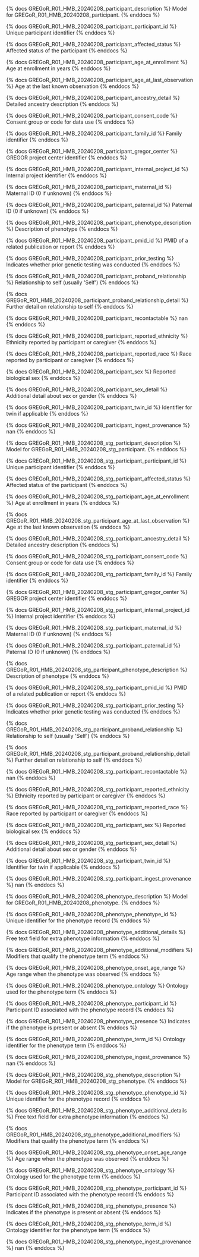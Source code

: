 {% docs GREGoR_R01_HMB_20240208_participant_description %}
Model for GREGoR_R01_HMB_20240208_participant.
{% enddocs %}


{% docs GREGoR_R01_HMB_20240208_participant_participant_id %}
Unique participant identifier
{% enddocs %}


{% docs GREGoR_R01_HMB_20240208_participant_affected_status %}
Affected status of the participant
{% enddocs %}


{% docs GREGoR_R01_HMB_20240208_participant_age_at_enrollment %}
Age at enrollment in years
{% enddocs %}


{% docs GREGoR_R01_HMB_20240208_participant_age_at_last_observation %}
Age at the last known observation
{% enddocs %}


{% docs GREGoR_R01_HMB_20240208_participant_ancestry_detail %}
Detailed ancestry description
{% enddocs %}


{% docs GREGoR_R01_HMB_20240208_participant_consent_code %}
Consent group or code for data use
{% enddocs %}


{% docs GREGoR_R01_HMB_20240208_participant_family_id %}
Family identifier
{% enddocs %}


{% docs GREGoR_R01_HMB_20240208_participant_gregor_center %}
GREGOR project center identifier
{% enddocs %}


{% docs GREGoR_R01_HMB_20240208_participant_internal_project_id %}
Internal project identifier
{% enddocs %}


{% docs GREGoR_R01_HMB_20240208_participant_maternal_id %}
Maternal ID (0 if unknown)
{% enddocs %}


{% docs GREGoR_R01_HMB_20240208_participant_paternal_id %}
Paternal ID (0 if unknown)
{% enddocs %}


{% docs GREGoR_R01_HMB_20240208_participant_phenotype_description %}
Description of phenotype
{% enddocs %}


{% docs GREGoR_R01_HMB_20240208_participant_pmid_id %}
PMID of a related publication or report
{% enddocs %}


{% docs GREGoR_R01_HMB_20240208_participant_prior_testing %}
Indicates whether prior genetic testing was conducted
{% enddocs %}


{% docs GREGoR_R01_HMB_20240208_participant_proband_relationship %}
Relationship to self (usually 'Self')
{% enddocs %}


{% docs GREGoR_R01_HMB_20240208_participant_proband_relationship_detail %}
Further detail on relationship to self
{% enddocs %}


{% docs GREGoR_R01_HMB_20240208_participant_recontactable %}
nan
{% enddocs %}


{% docs GREGoR_R01_HMB_20240208_participant_reported_ethnicity %}
Ethnicity reported by participant or caregiver
{% enddocs %}


{% docs GREGoR_R01_HMB_20240208_participant_reported_race %}
Race reported by participant or caregiver
{% enddocs %}


{% docs GREGoR_R01_HMB_20240208_participant_sex %}
Reported biological sex
{% enddocs %}


{% docs GREGoR_R01_HMB_20240208_participant_sex_detail %}
Additional detail about sex or gender
{% enddocs %}


{% docs GREGoR_R01_HMB_20240208_participant_twin_id %}
Identifier for twin if applicable
{% enddocs %}


{% docs GREGoR_R01_HMB_20240208_participant_ingest_provenance %}
nan
{% enddocs %}


{% docs GREGoR_R01_HMB_20240208_stg_participant_description %}
Model for GREGoR_R01_HMB_20240208_stg_participant.
{% enddocs %}


{% docs GREGoR_R01_HMB_20240208_stg_participant_participant_id %}
Unique participant identifier
{% enddocs %}


{% docs GREGoR_R01_HMB_20240208_stg_participant_affected_status %}
Affected status of the participant
{% enddocs %}


{% docs GREGoR_R01_HMB_20240208_stg_participant_age_at_enrollment %}
Age at enrollment in years
{% enddocs %}


{% docs GREGoR_R01_HMB_20240208_stg_participant_age_at_last_observation %}
Age at the last known observation
{% enddocs %}


{% docs GREGoR_R01_HMB_20240208_stg_participant_ancestry_detail %}
Detailed ancestry description
{% enddocs %}


{% docs GREGoR_R01_HMB_20240208_stg_participant_consent_code %}
Consent group or code for data use
{% enddocs %}


{% docs GREGoR_R01_HMB_20240208_stg_participant_family_id %}
Family identifier
{% enddocs %}


{% docs GREGoR_R01_HMB_20240208_stg_participant_gregor_center %}
GREGOR project center identifier
{% enddocs %}


{% docs GREGoR_R01_HMB_20240208_stg_participant_internal_project_id %}
Internal project identifier
{% enddocs %}


{% docs GREGoR_R01_HMB_20240208_stg_participant_maternal_id %}
Maternal ID (0 if unknown)
{% enddocs %}


{% docs GREGoR_R01_HMB_20240208_stg_participant_paternal_id %}
Paternal ID (0 if unknown)
{% enddocs %}


{% docs GREGoR_R01_HMB_20240208_stg_participant_phenotype_description %}
Description of phenotype
{% enddocs %}


{% docs GREGoR_R01_HMB_20240208_stg_participant_pmid_id %}
PMID of a related publication or report
{% enddocs %}


{% docs GREGoR_R01_HMB_20240208_stg_participant_prior_testing %}
Indicates whether prior genetic testing was conducted
{% enddocs %}


{% docs GREGoR_R01_HMB_20240208_stg_participant_proband_relationship %}
Relationship to self (usually 'Self')
{% enddocs %}


{% docs GREGoR_R01_HMB_20240208_stg_participant_proband_relationship_detail %}
Further detail on relationship to self
{% enddocs %}


{% docs GREGoR_R01_HMB_20240208_stg_participant_recontactable %}
nan
{% enddocs %}


{% docs GREGoR_R01_HMB_20240208_stg_participant_reported_ethnicity %}
Ethnicity reported by participant or caregiver
{% enddocs %}


{% docs GREGoR_R01_HMB_20240208_stg_participant_reported_race %}
Race reported by participant or caregiver
{% enddocs %}


{% docs GREGoR_R01_HMB_20240208_stg_participant_sex %}
Reported biological sex
{% enddocs %}


{% docs GREGoR_R01_HMB_20240208_stg_participant_sex_detail %}
Additional detail about sex or gender
{% enddocs %}


{% docs GREGoR_R01_HMB_20240208_stg_participant_twin_id %}
Identifier for twin if applicable
{% enddocs %}


{% docs GREGoR_R01_HMB_20240208_stg_participant_ingest_provenance %}
nan
{% enddocs %}


{% docs GREGoR_R01_HMB_20240208_phenotype_description %}
Model for GREGoR_R01_HMB_20240208_phenotype.
{% enddocs %}


{% docs GREGoR_R01_HMB_20240208_phenotype_phenotype_id %}
Unique identifier for the phenotype record
{% enddocs %}


{% docs GREGoR_R01_HMB_20240208_phenotype_additional_details %}
Free text field for extra phenotype information
{% enddocs %}


{% docs GREGoR_R01_HMB_20240208_phenotype_additional_modifiers %}
Modifiers that qualify the phenotype term
{% enddocs %}


{% docs GREGoR_R01_HMB_20240208_phenotype_onset_age_range %}
Age range when the phenotype was observed
{% enddocs %}


{% docs GREGoR_R01_HMB_20240208_phenotype_ontology %}
Ontology used for the phenotype term
{% enddocs %}


{% docs GREGoR_R01_HMB_20240208_phenotype_participant_id %}
Participant ID associated with the phenotype record
{% enddocs %}


{% docs GREGoR_R01_HMB_20240208_phenotype_presence %}
Indicates if the phenotype is present or absent
{% enddocs %}


{% docs GREGoR_R01_HMB_20240208_phenotype_term_id %}
Ontology identifier for the phenotype term
{% enddocs %}


{% docs GREGoR_R01_HMB_20240208_phenotype_ingest_provenance %}
nan
{% enddocs %}


{% docs GREGoR_R01_HMB_20240208_stg_phenotype_description %}
Model for GREGoR_R01_HMB_20240208_stg_phenotype.
{% enddocs %}


{% docs GREGoR_R01_HMB_20240208_stg_phenotype_phenotype_id %}
Unique identifier for the phenotype record
{% enddocs %}


{% docs GREGoR_R01_HMB_20240208_stg_phenotype_additional_details %}
Free text field for extra phenotype information
{% enddocs %}


{% docs GREGoR_R01_HMB_20240208_stg_phenotype_additional_modifiers %}
Modifiers that qualify the phenotype term
{% enddocs %}


{% docs GREGoR_R01_HMB_20240208_stg_phenotype_onset_age_range %}
Age range when the phenotype was observed
{% enddocs %}


{% docs GREGoR_R01_HMB_20240208_stg_phenotype_ontology %}
Ontology used for the phenotype term
{% enddocs %}


{% docs GREGoR_R01_HMB_20240208_stg_phenotype_participant_id %}
Participant ID associated with the phenotype record
{% enddocs %}


{% docs GREGoR_R01_HMB_20240208_stg_phenotype_presence %}
Indicates if the phenotype is present or absent
{% enddocs %}


{% docs GREGoR_R01_HMB_20240208_stg_phenotype_term_id %}
Ontology identifier for the phenotype term
{% enddocs %}


{% docs GREGoR_R01_HMB_20240208_stg_phenotype_ingest_provenance %}
nan
{% enddocs %}